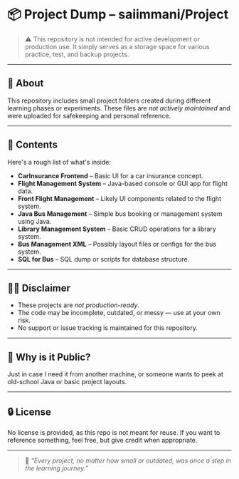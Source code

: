 # 📦 Project Dump – saiimmani/Project

> ⚠️ This repository is not intended for active development or production use. It simply serves as a storage space for various practice, test, and backup projects.

---

## 📝 About

This repository includes small project folders created during different learning phases or experiments. These files are *not actively maintained* and were uploaded for safekeeping and personal reference.

---

## 📁 Contents

Here's a rough list of what's inside:

- **CarInsurance Frontend** – Basic UI for a car insurance concept.
- **Flight Management System** – Java-based console or GUI app for flight data.
- **Front Flight Management** – Likely UI components related to the flight system.
- **Java Bus Management** – Simple bus booking or management system using Java.
- **Library Management System** – Basic CRUD operations for a library system.
- **Bus Management XML** – Possibly layout files or configs for the bus system.
- **SQL for Bus** – SQL dump or scripts for database structure.

---

## 🙅‍♂️ Disclaimer

- These projects are *not production-ready*.
- The code may be incomplete, outdated, or messy — use at your own risk.
- No support or issue tracking is maintained for this repository.

---

## 🤝 Why is it Public?

Just in case I need it from another machine, or someone wants to peek at old-school Java or basic project layouts.

---

## 🔒 License

No license is provided, as this repo is not meant for reuse. If you want to reference something, feel free, but give credit when appropriate.

---

> 🧠 *“Every project, no matter how small or outdated, was once a step in the learning journey.”*

